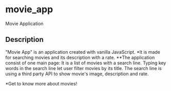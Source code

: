 # movie_app
Movie Application

## Description

"Movie App" is an application created with vanilla JavaScript. 
*It is made for searching movies and its description with a rate.
**The application consist of one main page: 
It is a list of movies with a search line. Typing key words in the search line let user filter movies by its title.
The search line is using a third party API to show movie's image, description and rate.

*Get to know more about movies!
